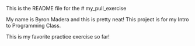 This is the README file for the # my_pull_exercise



My name is Byron Madera and this is pretty neat!
This project is for my Intro to Programming Class. 

This is my favorite practice exercise so far!
